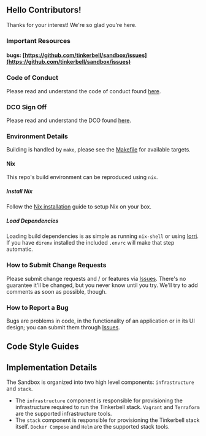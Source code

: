 ## Hello Contributors!

Thanks for your interest!
We're so glad you're here.

### Important Resources

#### bugs: [https://github.com/tinkerbell/sandbox/issues](https://github.com/tinkerbell/sandbox/issues)

### Code of Conduct

Please read and understand the code of conduct found [here](https://github.com/tinkerbell/.github/blob/main/CODE_OF_CONDUCT.md).

### DCO Sign Off

Please read and understand the DCO found [here](docs/DCO.md).

### Environment Details

Building is handled by `make`, please see the [Makefile](Makefile) for available targets.

#### Nix

This repo's build environment can be reproduced using `nix`.

##### Install Nix

Follow the [Nix installation](https://nixos.org/download.html) guide to setup Nix on your box.

##### Load Dependencies

Loading build dependencies is as simple as running `nix-shell` or using [lorri](https://github.com/nix-community/lorri).
If you have `direnv` installed the included `.envrc` will make that step automatic.

### How to Submit Change Requests

Please submit change requests and / or features via [Issues](https://github.com/tinkerbell/sandbox/issues).
There's no guarantee it'll be changed, but you never know until you try.
We'll try to add comments as soon as possible, though.

### How to Report a Bug

Bugs are problems in code, in the functionality of an application or in its UI design; you can submit them through [Issues](https://github.com/tinkerbell/sandbox/issues).

## Code Style Guides

## Implementation Details

The Sandbox is organized into two high level components: `infrastructure` and `stack`.

- The `infrastructure` component is responsible for provisioning the infrastructure required to run the Tinkerbell stack. `Vagrant` and `Terraform` are the supported infrastructure tools.
- The `stack` component is responsible for provisioning the Tinkerbell stack itself. `Docker Compose` and `Helm` are the supported stack tools.
